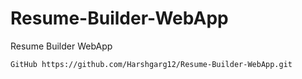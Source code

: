 # Resume-Builder-WebApp
Resume Builder WebApp

```bush
GitHub https://github.com/Harshgarg12/Resume-Builder-WebApp.git
```
